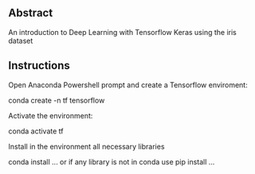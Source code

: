 ## Abstract

An introduction to Deep Learning with Tensorflow Keras using the iris dataset

## Instructions

Open Anaconda Powershell prompt and create a Tensorflow enviroment:

conda create -n tf tensorflow

Activate the environment:

conda activate tf

Install in the environment all necessary libraries

conda install ... or if any library is not in conda use pip install ...